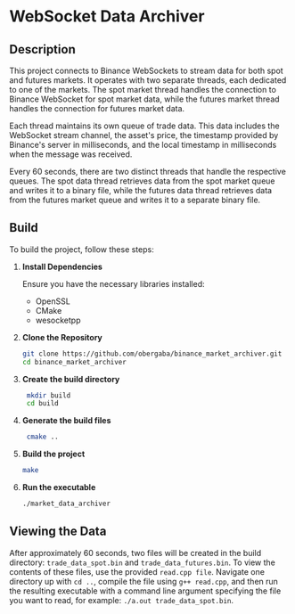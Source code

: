 # WebSocket Data Archiver

## Description

This project connects to Binance WebSockets to stream data for both spot and futures markets. It operates with two separate threads, each dedicated to one of the markets. The spot market thread handles the connection to Binance WebSocket for spot market data, while the futures market thread handles the connection for futures market data.

Each thread maintains its own queue of trade data. This data includes the WebSocket stream channel, the asset's price, the timestamp provided by Binance's server in milliseconds, and the local timestamp in milliseconds when the message was received.

Every 60 seconds, there are two distinct threads that handle the respective queues. The spot data thread retrieves data from the spot market queue and writes it to a binary file, while the futures data thread retrieves data from the futures market queue and writes it to a separate binary file.

## Build

To build the project, follow these steps:

1. **Install Dependencies**

   Ensure you have the necessary libraries installed:
   - OpenSSL
   - CMake
   - wesocketpp

2. **Clone the Repository**
   ```sh
   git clone https://github.com/obergaba/binance_market_archiver.git
   cd binance_market_archiver
3. **Create the build directory**
   ```sh
    mkdir build
    cd build
4. **Generate the build files**
   ```sh
    cmake ..
5. **Build the project**
    ```sh
    make
6. **Run the executable**
    ```sh
    ./market_data_archiver

## Viewing the Data

After approximately 60 seconds, two files will be created in the build directory: ```trade_data_spot.bin``` and ```trade_data_futures.bin```. To view the contents of these files, use the provided ```read.cpp file```. Navigate one directory up with ```cd ..```, compile the file using ```g++ read.cpp```, and then run the resulting executable with a command line argument specifying the file you want to read, for example: ```./a.out trade_data_spot.bin```.